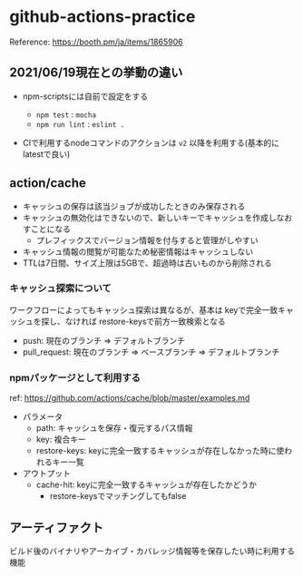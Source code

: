 # github-actions-practice

Reference: https://booth.pm/ja/items/1865906

## 2021/06/19現在との挙動の違い

- npm-scriptsには自前で設定をする
  - `npm test` : `mocha`
  - `npm run lint` : `eslint .`

- CIで利用するnodeコマンドのアクションは `v2` 以降を利用する(基本的にlatestで良い)

## action/cache

- キャッシュの保存は該当ジョブが成功したときのみ保存される
- キャッシュの無効化はできないので、新しいキーでキャッシュを作成しなおすことになる
  - プレフィックスでバージョン情報を付与すると管理がしやすい
- キャッシュ情報の閲覧が可能なため秘密情報はキャッシュしない
- TTLは7日間、サイズ上限は5GBで、超過時は古いものから削除される

### キャッシュ探索について

ワークフローによってもキャッシュ探索は異なるが、基本は keyで完全一致キャッシュを探し、なければ restore-keysで前方一致検索となる

- push: 現在のブランチ => デフォルトブランチ
- pull_request: 現在のブランチ => ベースブランチ => デフォルトブランチ

### npmパッケージとして利用する

ref: https://github.com/actions/cache/blob/master/examples.md

- パラメータ
  - path: キャッシュを保存・復元するパス情報
  - key: 複合キー
  - restore-keys: keyに完全一致するキャッシュが存在しなかった時に使われるキー一覧
- アウトプット
  - cache-hit: keyに完全一致するキャッシュが存在したかどうか
    - restore-keysでマッチングしてもfalse

## アーティファクト

ビルド後のバイナリやアーカイブ・カバレッジ情報等を保存したい時に利用する機能